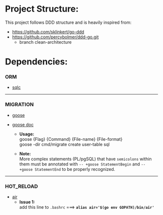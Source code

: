 # Project Structure:
This project follows DDD structure and is heavily inspired from:
- https://github.com/sklinkert/go-ddd
- https://github.com/percybolmer/ddd-go.git
    - branch clean-architecture

# Dependencies:

### ORM
- [sqlc](https://github.com/sqlc-dev/sqlc)
---
### MIGRATION
- [goose](https://github.com/pressly/goose)
- [goose doc](https://pressly.github.io/goose/documentation/annotations/)
        
    - **Usage:** \
    goose {Flag} {Command} {File-name} {File-format} \
    goose -dir cmd/migrate create user-table sql
    
    - **Note:** \
    More complex statements (PL/pgSQL) that have `semicolons` within them must be annotated with `-- +goose StatementBegin` and `-- +goose StatementEnd` to be properly recognized.
---
### HOT_RELOAD
- [air](https://github.com/air-verse/air)
    - **Issue 1:**\
    add this line to `.bashrc` ===> **`alias air='$(go env GOPATH)/bin/air'`**